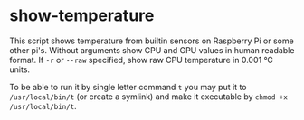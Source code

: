# show-temperature

This script shows temperature from builtin sensors on Raspberry Pi or some other pi's.
Without arguments show CPU and GPU values in human readable format.
If `-r` or `--raw` specified, show raw CPU temperature in 0.001 °C units.

To be able to run it by single letter command `t` you may put it to `/usr/local/bin/t` (or create a symlink) and make it executable by `chmod +x /usr/local/bin/t`.
